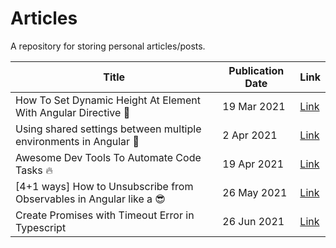 # Articles

A repository for storing personal articles/posts.

| Title                                                               | Publication Date | Link                                                                                                 |
| ------------------------------------------------------------------- | ---------------- | ---------------------------------------------------------------------------------------------------- |
| How To Set Dynamic Height At Element With Angular Directive 📐      | 19 Mar 2021      | [Link](https://dev.to/nikosanif/how-to-set-dynamic-height-at-element-with-angular-directive-5986)    |
| Using shared settings between multiple environments in Angular 🚀   | 2 Apr 2021       | [Link](https://dev.to/nikosanif/using-shared-settings-between-multiple-environments-in-angular-1d0e) |
| Awesome Dev Tools To Automate Code Tasks 🔥                         | 19 Apr 2021      | [Link](https://dev.to/nikosanif/awesome-dev-tools-to-automate-code-tasks-47ko)                       |
| [4+1 ways] How to Unsubscribe from Observables in Angular like a 😎 | 26 May 2021      | [Link](https://dev.to/nikosanif/4-1-ways-how-to-unsubscribe-from-observables-in-angular-like-a-21f5) |
| Create Promises with Timeout Error in Typescript                    | 26 Jun 2021      | [Link](https://dev.to/nikosanif/create-promises-with-timeout-error-in-typescript-fmm)                |
